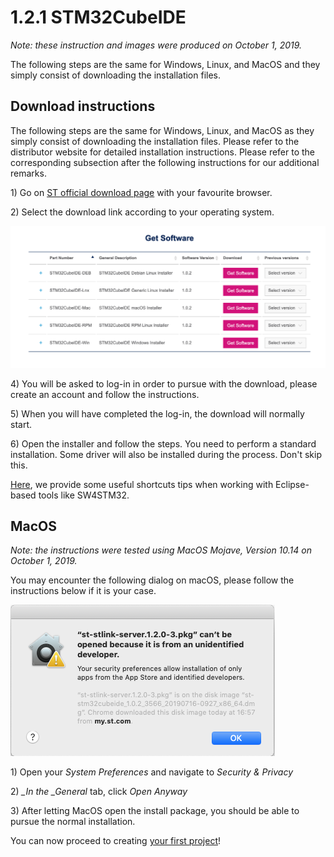 # 1.2.1 STM32CubeIDE

_Note: these instruction and images were produced on October 1, 2019._

The following steps are the same for Windows, Linux, and MacOS and they simply consist of downloading the installation files. 

## Download instructions

The following steps are the same for Windows, Linux, and MacOS as they simply consist of downloading the installation files. Please refer to the distributor website for detailed installation instructions. Please refer to the corresponding subsection after the following instructions for our additional remarks.

1\) Go on  [ST official download page](https://www.st.com/en/development-tools/stm32cubeide.html) with your favourite browser.

2\) Select the download link according to your operating system.

![](../../.gitbook/assets/screenshot-2019-09-25-at-12.14.38-2-1.png)

4\) You will be asked to log-in in order to pursue with the download, please create an account and follow the instructions.

5\) When you will have completed the log-in, the download will normally start.

6\) Open the installer and follow the steps. You need to perform a standard installation. Some driver will also be installed during the process. Don't skip this.

[Here](eclipse_tips.md), we provide some useful shortcuts tips when working with Eclipse-based tools like SW4STM32.

## MacOS

_Note: the instructions were tested using MacOS Mojave, Version 10.14 on October 1, 2019._

You may encounter the following dialog on macOS, please follow the instructions below if it is your case.

![](../../.gitbook/assets/screenshot-2019-09-25-at-17.06.48-1.png)

1\) Open your _System Preferences_ and navigate to _Security & Privacy_

2\) _\_In the \_General_ tab, click _Open Anyway_

3\) After letting MacOS open the install package, you should be able to pursue the normal installation.

You can now proceed to creating [your first project](../instructions.md)!

